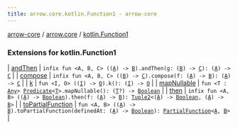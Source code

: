 ```yaml
---
title: arrow.core.kotlin.Function1 - arrow-core
---
```


[arrow-core](../../index.html) / [arrow.core](../index.html) / [kotlin.Function1](./index.html)

### Extensions for kotlin.Function1

| [andThen](and-then.html) | `infix fun <A, B, C> ((`[`A`](and-then.html#A)`) -> `[`B`](and-then.html#B)`).andThen(g: (`[`B`](and-then.html#B)`) -> `[`C`](and-then.html#C)`): (`[`A`](and-then.html#A)`) -> `[`C`](and-then.html#C) |
| [compose](compose.html) | `infix fun <A, B, C> ((`[`B`](compose.html#B)`) -> `[`C`](compose.html#C)`).compose(f: (`[`A`](compose.html#A)`) -> `[`B`](compose.html#B)`): (`[`A`](compose.html#A)`) -> `[`C`](compose.html#C) |
| [k](k.html) | `fun <I, O> ((`[`I`](k.html#I)`) -> `[`O`](k.html#O)`).k(): (`[`I`](k.html#I)`) -> `[`O`](k.html#O) |
| [mapNullable](map-nullable.html) | `fun <T : `[`Any`](https://kotlinlang.org/api/latest/jvm/stdlib/kotlin/-any/index.html)`> `[`Predicate`](../-predicate.html)`<`[`T`](map-nullable.html#T)`>.mapNullable(): (`[`T`](map-nullable.html#T)`?) -> `[`Boolean`](https://kotlinlang.org/api/latest/jvm/stdlib/kotlin/-boolean/index.html) |
| [then](then.html) | `infix fun <A, B> ((`[`A`](then.html#A)`) -> `[`Boolean`](https://kotlinlang.org/api/latest/jvm/stdlib/kotlin/-boolean/index.html)`).then(f: (`[`A`](then.html#A)`) -> `[`B`](then.html#B)`): `[`Tuple2`](../-tuple2/index.html)`<(`[`A`](then.html#A)`) -> `[`Boolean`](https://kotlinlang.org/api/latest/jvm/stdlib/kotlin/-boolean/index.html)`, (`[`A`](then.html#A)`) -> `[`B`](then.html#B)`>` |
| [toPartialFunction](to-partial-function.html) | `fun <A, B> ((`[`A`](to-partial-function.html#A)`) -> `[`B`](to-partial-function.html#B)`).toPartialFunction(definedAt: (`[`A`](to-partial-function.html#A)`) -> `[`Boolean`](https://kotlinlang.org/api/latest/jvm/stdlib/kotlin/-boolean/index.html)`): `[`PartialFunction`](../-partial-function/index.html)`<`[`A`](to-partial-function.html#A)`, `[`B`](to-partial-function.html#B)`>` |

